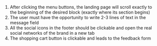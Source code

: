 1. After clicking the menu buttons, the landing page will scroll exactly to the beginning of the desired block (exactly where its section begins)
2. The user must have the opportunity to write 2-3 lines of text in the message field
3. All the social icons in the footer should be clickable and open the real social networks of the brand in a new tab
4. The shopping cart button is clickable and leads to the feedback form

